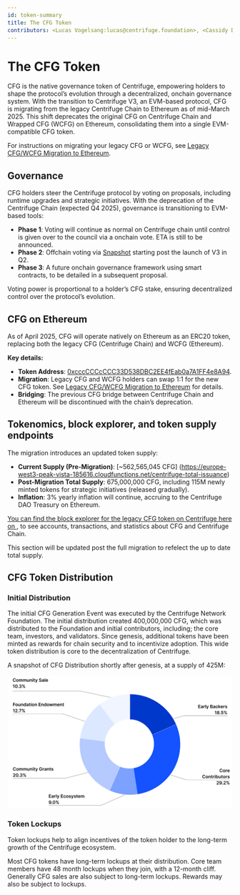 ```yaml
---
id: token-summary
title: The CFG Token
contributors: <Lucas Vogelsang:lucas@centrifuge.foundation>, <Cassidy Daly:cassidy@centrifuge.foundation>, <Devin Black:devin@k-f.co>
---
```


# The CFG Token

CFG is the native governance token of Centrifuge, empowering holders to shape the protocol’s evolution through a decentralized, onchain governance system. With the transition to Centrifuge V3, an EVM-based protocol, CFG is migrating from the legacy Centrifuge Chain to Ethereum as of mid-March 2025. This shift deprecates the original CFG on Centrifuge Chain and Wrapped CFG (WCFG) on Ethereum, consolidating them into a single EVM-compatible CFG token.

For instructions on migrating your legacy CFG or WCFG, see [Legacy CFG/WCFG Migration to Ethereum](./token-migration).

## Governance

CFG holders steer the Centrifuge protocol by voting on proposals, including runtime upgrades and strategic initiatives. With the deprecation of the Centrifuge Chain (expected Q4 2025), governance is transitioning to EVM-based tools:

- **Phase 1**: Voting will continue as normal on Centrifuge chain until control is given over to the council via a onchain vote. ETA is still to be announced. 
- **Phase 2**: Offchain voting via [Snapshot](https://snapshot.org/#/centrifuge.eth) starting post the launch of V3 in Q2. 
- **Phase 3**: A future onchain governance framework using smart contracts, to be detailed in a subsequent proposal.

Voting power is proportional to a holder’s CFG stake, ensuring decentralized control over the protocol’s evolution.

## CFG on Ethereum

As of April 2025, CFG will operate natively on Ethereum as an ERC20 token, replacing both the legacy CFG (Centrifuge Chain) and WCFG (Ethereum). 

**Key details:**

- **Token Address**: [0xcccCCCcCCC33D538DBC2EE4fEab0a7A1FF4e8A94](https://etherscan.io/token/0xcccccccccc33d538dbc2ee4feab0a7a1ff4e8a94).
- **Migration**: Legacy CFG and WCFG holders can swap 1:1 for the new CFG token. See [Legacy CFG/WCFG Migration to Ethereum](./token-migration) for details.
- **Bridging**: The previous CFG bridge between Centrifuge Chain and Ethereum will be discontinued with the chain’s deprecation.


## Tokenomics, block explorer, and token supply endpoints

The migration introduces an updated token supply:
- **Current Supply (Pre-Migration)**: [~562,565,045 CFG] (https://europe-west3-peak-vista-185616.cloudfunctions.net/centrifuge-total-issuance) 
- **Post-Migration Total Supply**: 675,000,000 CFG, including 115M newly minted tokens for strategic initiatives (released gradually).
- **Inflation**: 3% yearly inflation will continue, accruing to the Centrifuge DAO Treasury on Ethereum.


[You can find the block explorer for the legacy CFG token on Centrifuge here on ](https://centrifuge.subscan.io/), to see accounts, transactions, and statistics about CFG and Centrifuge Chain.

This section will be updated post the full migration to refelect the up to date total supply. 

## CFG Token Distribution

### Initial Distribution

The initial CFG Generation Event was executed by the Centrifuge Network Foundation. The initial distribution created 400,000,000 CFG, which was distributed to the Foundation and initial contributors, including; the core team, investors, and validators. Since genesis, additional tokens have been minted as rewards for chain security and to incentivize adoption. This wide token distribution is core to the decentralization of Centrifuge.

A snapshot of CFG Distribution shortly after genesis, at a supply of 425M:

![](./images/token_distribution.png#width=60%)

### Token Lockups

Token lockups help to align incentives of the token holder to the long-term growth of the Centrifuge ecosystem.

Most CFG tokens have long-term lockups at their distribution. Core team members have 48 month lockups when they join, with a 12-month cliff. Generally CFG sales are also subject to long-term lockups. Rewards may also be subject to lockups.

